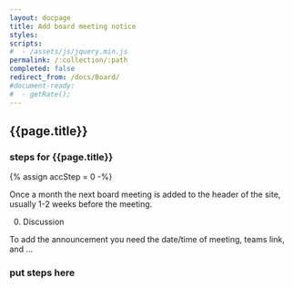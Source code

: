 ```yaml
---
layout: docpage
title: Add board meeting notice
styles:
scripts:
#  - /assets/js/jquery.min.js
permalink: /:collection/:path
completed: false
redirect_from: /docs/Board/
#document-ready:
#  - getRate();
---
```


## {{page.title}}

<h3 class="usa-sr-only">steps for {{page.title}}</h3>
{% assign accStep = 0 -%}

Once a month the next board meeting is added to the header of the site, usually 1-2 weeks before the meeting.

0. Discussion

To add the announcement you need the date/time of meeting, teams link, and ...

### put steps here
